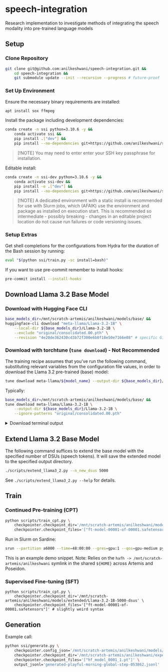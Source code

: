 # speech-integration
Research implementation to investigate methods of integrating the speech modality into pre-trained language models

## Setup

### Clone Repository

```bash
git clone git@github.com:anilkeshwani/speech-integration.git &&
    cd speech-integration &&
    git submodule update --init --recursive --progress # future-proof
```

### Set Up Environment

Ensure the necessary binary requirements are installed:

```bash
apt install sox ffmpeg
```

Install the package including development dependencies:

```bash
conda create -n ssi python=3.10.6 -y &&
    conda activate ssi &&
    pip install .["dev"] &&
    pip install --no-dependencies git+https://github.com/anilkeshwani/speech-text-alignment.git
```

> [!NOTE] You may need to enter enter your SSH key passphrase for installation.

Editable install:

```bash
conda create -n ssi-dev python=3.10.6 -y &&
    conda activate ssi-dev &&
    pip install -e .["dev"] &&
    pip install --no-dependencies git+https://github.com/anilkeshwani/speech-text-alignment.git
```

> [!NOTE] A dedicated environment with a static install is recommended for use with Slurm jobs, which (AFAIK) use the environment and package as installed on execution start. This is recommended so intermediate - possibly breaking - changes in an editable project location do not cause run failures or code versioning issues. 

### Setup Extras

Get shell completions for the configurations from Hydra for the duration of the Bash session by running:

```bash
eval "$(python ssi/train.py -sc install=bash)"
```

If you want to use pre-commit remember to install hooks:

```bash
pre-commit install --install-hooks
```

## Download Llama 3.2 Base Model

### Download with Hugging Face CLI

```bash
base_models_dir=/mnt/scratch-artemis/anilkeshwani/models/base/ &&
huggingface-cli download "meta-llama/Llama-3.2-1B" \
    --local-dir ${base_models_dir}/Llama-3.2-1B \
    --exclude "original/consolidated.00.pth" \
    --revision "4e20de362430cd3b72f300e6b0f18e50e7166e08" # specific Git LFS commit
```

### Download with torchtune (`tune download`) - Not Recommended

The training recipe assumes that you've run the following command, substituting relevant variables from the configuration file values, in order to download the Llama 3.2 pre-trained (base) model:

``` bash
tune download meta-llama/${model_name} --output-dir ${base_models_dir}/${model_name} --ignore-patterns "original/consolidated.00.pth"
```

Typically:

```bash
base_models_dir=/mnt/scratch-artemis/anilkeshwani/models/base/ &&
tune download meta-llama/Llama-3.2-1B \
    --output-dir ${base_models_dir}/Llama-3.2-1B \
    --ignore-patterns "original/consolidated.00.pth"
```

<details>
    <summary>Download terminal output</summary>
    ```
    Ignoring files matching the following patterns: original/consolidated.00.pth
    LICENSE.txt: 100%|███████████████████████████████████████████████████████████████████████████████████████████████████████████████████████| 7.71k/7.71k [00:00<00:00, 2.99MB/s]
    original/params.json: 100%|██████████████████████████████████████████████████████████████████████████████████████████████████████████████████| 220/220 [00:00<00:00, 2.06MB/s]
    USE_POLICY.md: 100%|█████████████████████████████████████████████████████████████████████████████████████████████████████████████████████| 6.02k/6.02k [00:00<00:00, 38.1MB/s]
    README.md: 100%|█████████████████████████████████████████████████████████████████████████████████████████████████████████████████████████| 41.2k/41.2k [00:00<00:00, 13.4MB/s]
    .gitattributes: 100%|████████████████████████████████████████████████████████████████████████████████████████████████████████████████████| 1.52k/1.52k [00:00<00:00, 14.1MB/s]
    tokenizer.model: 100%|███████████████████████████████████████████████████████████████████████████████████████████████████████████████████| 2.18M/2.18M [00:00<00:00, 25.0MB/s]
    Fetching 12 files: 100%|██████████████████████████████████████████████████████████████████████████████████████████████████████████████████████| 12/12 [00:02<00:00,  4.76it/s]
    Successfully downloaded model repo and wrote to the following locations:
    /mnt/scratch-artemis/anilkeshwani/models/base/Llama-3.2-1B/.gitattributes
    /mnt/scratch-artemis/anilkeshwani/models/base/Llama-3.2-1B/config.json
    /mnt/scratch-artemis/anilkeshwani/models/base/Llama-3.2-1B/LICENSE.txt
    /mnt/scratch-artemis/anilkeshwani/models/base/Llama-3.2-1B/tokenizer_config.json
    /mnt/scratch-artemis/anilkeshwani/models/base/Llama-3.2-1B/tokenizer.json
    /mnt/scratch-artemis/anilkeshwani/models/base/Llama-3.2-1B/original
    /mnt/scratch-artemis/anilkeshwani/models/base/Llama-3.2-1B/.cache
    /mnt/scratch-artemis/anilkeshwani/models/base/Llama-3.2-1B/README.md
    /mnt/scratch-artemis/anilkeshwani/models/base/Llama-3.2-1B/generation_config.json
    /mnt/scratch-artemis/anilkeshwani/models/base/Llama-3.2-1B/model.safetensors
    /mnt/scratch-artemis/anilkeshwani/models/base/Llama-3.2-1B/USE_POLICY.md
    /mnt/scratch-artemis/anilkeshwani/models/base/Llama-3.2-1B/special_tokens_map.json
    ```
</details>

## Extend Llama 3.2 Base Model

The following command suffices to extend the base model with the specified number of DSUs (speech tokens). It will save the extended model to the specified output directory.

```bash
./scripts/extend_llama3_2.py --n_new_dsus 5000
```

See `./scripts/extend_llama3_2.py --help` for details.

## Train

### Continued Pre-training (CPT)

```bash
python scripts/train_cpt.py \
    checkpointer.checkpoint_dir='/mnt/scratch-artemis/anilkeshwani/models/extended/Llama-3.2-1B-5000-dsus' \
    checkpointer.checkpoint_files='["ft-model-00001-of-00001.safetensors"]' # slightly weird syntax
```

Run in Slurm on Sardine:

```bash
srun --partition a6000 --time=48:00:00 --gres=gpu:1 --qos=gpu-medium python scripts/train_cpt.py checkpointer.checkpoint_dir="${HOME}/hafh/models/extended/Llama-3.2-1B-5000-dsus" checkpointer.checkpoint_files="['ft-model-00001-of-00001.safetensors']" optimizer.lr=0.0002 lr_scheduler.num_warmup_steps=1000
```

This is an example demo snippet. Note: Relies on the `hafh -> /mnt/scratch-artemis/anilkeshwani` symlink in the shared `${HOME}` across Artemis and Poseidon.

### Supervised Fine-tuning (SFT)

```
python scripts/train_cpt.py \
    checkpointer.checkpoint_dir='/mnt/scratch-artemis/anilkeshwani/models/extended/Llama-3.2-1B-5000-dsus' \
    checkpointer.checkpoint_files='["ft-model-00001-of-00001.safetensors"]' # slightly weird syntax
```

## Generation

Example call:

```bash
python ssi/generate.py \
    checkpointer.config_json='/mnt/scratch-artemis/anilkeshwani/models/extended/Llama-3.2-1B-5000-dsus/config.json' \
    checkpointer.checkpoint_dir='/mnt/scratch-artemis/anilkeshwani/experiments/Llama-3.2-1B-5000-dsus/playful-morning-102-id_rq5tmfca/checkpoints/global-step-053862' \
    checkpointer.checkpoint_files='["hf_model_0001_1.pt"]' \
    output_jsonl='generated-playful-morning-global-step-053862.jsonl'
```
